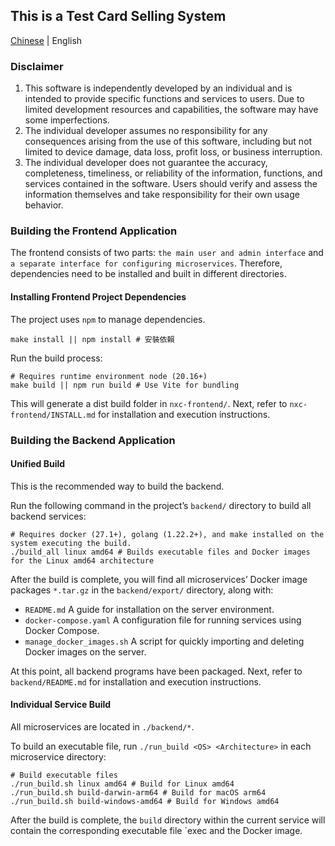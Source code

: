 ## This is a Test Card Selling System

[Chinese](https://github.com/kanned1079/NxcFull/blob/main/README.md) | English

### Disclaimer

1. This software is independently developed by an individual and is intended to provide specific functions and services to users. Due to limited development resources and capabilities, the software may have some imperfections.
2. The individual developer assumes no responsibility for any consequences arising from the use of this software, including but not limited to device damage, data loss, profit loss, or business interruption.
3. The individual developer does not guarantee the accuracy, completeness, timeliness, or reliability of the information, functions, and services contained in the software. Users should verify and assess the information themselves and take responsibility for their own usage behavior.

### Building the Frontend Application

The frontend consists of two parts: `the main user and admin interface` and `a separate interface for configuring microservices`. Therefore, dependencies need to be installed and built in different directories.

#### Installing Frontend Project Dependencies

The project uses `npm` to manage dependencies.

```shell
make install || npm install # 安裝依賴
```

Run the build process:

```shell
# Requires runtime environment node (20.16+)
make build || npm run build # Use Vite for bundling
```

This will generate a dist build folder in `nxc-frontend/`. Next, refer to `nxc-frontend/INSTALL.md` for installation and execution instructions.


### Building the Backend Application

#### Unified Build

This is the recommended way to build the backend.

Run the following command in the project’s `backend/` directory to build all backend services:
```shell
# Requires docker (27.1+), golang (1.22.2+), and make installed on the system executing the build.
./build_all linux amd64 # Builds executable files and Docker images for the Linux amd64 architecture
```

After the build is complete, you will find all microservices’ Docker image packages `*.tar.gz` in the `backend/export/` directory, along with:
- `README.md` A guide for installation on the server environment.
- `docker-compose.yaml`  A configuration file for running services using Docker Compose.
- `manage_docker_images.sh` A script for quickly importing and deleting Docker images on the server.

At this point, all backend programs have been packaged. Next, refer to `backend/README.md` for installation and execution instructions.

#### Individual Service Build

All microservices are located in `./backend/*`.

To build an executable file, run `./run_build <OS> <Architecture>` in each microservice directory:

```shell
# Build executable files
./run_build.sh linux amd64 # Build for Linux amd64
./run_build.sh build-darwin-arm64 # Build for macOS arm64
./run_build.sh build-windows-amd64 # Build for Windows amd64
```

After the build is complete, the `build` directory within the current service will contain the corresponding executable file `exec and the Docker image.

